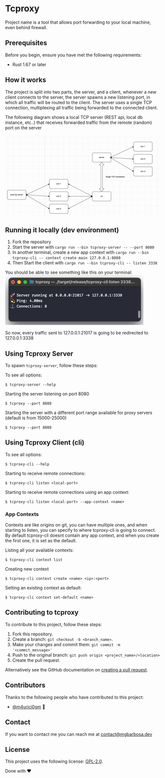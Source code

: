 # Tcproxy

Project name is a tool that allows port forwarding to your local machine, even behind firewall.

## Prerequisites

Before you begin, ensure you have met the following requirements:
- Rust 1.67 or later

## How it works
The project is split into two parts, the server, and a client, whenever a new client
connects to the server, the server spawns a new listening port, in which all traffic 
will be routed to the client.
The server uses a single TCP connection, multiplexing all traffic being forwarded to 
the connected client.

The following diagram shows a local TCP server (REST api, local db instance, etc..)
that receives forwarded traffic from the remote (random) port on the server

![diagram.png](docs/imgs/diagram.png)

## Running it locally (dev environment)
1. Fork the repository
2. Start the server with ```cargo run --bin tcproxy-server -- --port 8080```
3. In another terminal, create a new app context with ```cargo run --bin tcproxy-cli -- context create main 127.0.0.1:8080```
4. Then Start the client with ```cargo run --bin tcproxy-cli -- listen 3338```

You should be able to see something like this on your terminal:
![terminal-screenshot.png](docs/imgs/terminal-screenshot.png)

So now, every traffic sent to 127.0.0.1:21017 is going to be redirected
to 127.0.0.1:3338

## Using Tcproxy Server

To spawn  ```tcproxy-server```, follow these steps:

To see all options:
```
$ tcproxy-server --help
```

Starting the server listening on port 8080

```
$ tcproxy --port 8080
```

Starting the server with a different port range available for proxy servers (default is from 15000-25000)
```
$ tcproxy --port 8080
```

## Using Tcproxy Client (cli)

To see all options:
```
$ tcproxy-cli --help
```

Starting to receive remote connections:
```
$ tcproxy-cli listen <local-port>
```

Starting to receive remote connections using an app context:
```
$ tcproxy-cli listen <local-port> --app-context <name>
```

### App Contexts
Contexts are like origins on git, you can have multiple ones, and when starting to listen,
you can specify to where tcproxy-cli is going to connect. By default tcproxy-cli doesnt
contain any app context, and when you create the first one, it is set as the default.

Listing all your available contexts:
```
$ tcproxy-cli context list
```

Creating new context
```
$ tcproxy-cli context create <name> <ip>:<port>
```

Setting an existing context as default:
```
$ tcproxy-cli context set-default <name>
```

## Contributing to tcproxy
To contribute to this project, follow these steps:

1. Fork this repository.
2. Create a branch: `git checkout -b <branch_name>`.
3. Make your changes and commit them: `git commit -m '<commit_message>'`
4. Push to the original branch: `git push origin <project_name>/<location>`
5. Create the pull request.

Alternatively see the GitHub documentation on [creating a pull request](https://help.github.com/en/github/collaborating-with-issues-and-pull-requests/creating-a-pull-request).

## Contributors

Thanks to the following people who have contributed to this project:

* [@m4urici0gm](https://github.com/m4urici0gm) 📖

## Contact

If you want to contact me you can reach me at contact@mgbarbosa.dev

## License
<!--- If you're not sure which open license to use see https://choosealicense.com/--->

This project uses the following license: [GPL-2.0](https://github.com/M4urici0GM/tcproxy/blob/main/LICENSE.md).

Done with :heart: